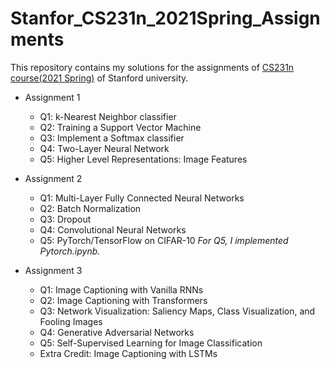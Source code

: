 # Stanfor_CS231n_2021Spring_Assignments

This repository contains my solutions for the assignments of [CS231n course(2021 Spring)](https://cs231n.github.io/) of Stanford university.

- Assignment 1
  - Q1: k-Nearest Neighbor classifier
  - Q2: Training a Support Vector Machine
  - Q3: Implement a Softmax classifier
  - Q4: Two-Layer Neural Network
  - Q5: Higher Level Representations: Image Features

- Assignment 2
  - Q1: Multi-Layer Fully Connected Neural Networks
  - Q2: Batch Normalization
  - Q3: Dropout
  - Q4: Convolutional Neural Networks
  - Q5: PyTorch/TensorFlow on CIFAR-10
           *For Q5, I implemented Pytorch.ipynb.*

- Assignment 3
  - Q1: Image Captioning with Vanilla RNNs
  - Q2: Image Captioning with Transformers
  - Q3: Network Visualization: Saliency Maps, Class Visualization, and Fooling Images
  - Q4: Generative Adversarial Networks
  - Q5: Self-Supervised Learning for Image Classification
  - Extra Credit: Image Captioning with LSTMs

